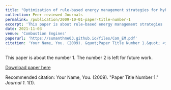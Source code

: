 ```yaml
---
title: "Optimization of rule-based energy management strategies for hybrid vehicles using dynamic programming"
collection: Peer-reviewed Journals
permalink: /publication/2009-10-01-paper-title-number-1
excerpt: 'This paper is about rule-based energy management strategies .'
date: 2021-11-03
venue: 'Combustion Engines'
paperurl: 'https://sumanthme03.github.io/files/Com_EM.pdf'
citation: 'Your Name, You. (2009). &quot;Paper Title Number 1.&quot; <i>Journal 1</i>. 1(1).'
---
```

This paper is about the number 1. The number 2 is left for future work.

[Download paper here](http://academicpages.github.io/files/paper1.pdf)

Recommended citation: Your Name, You. (2009). "Paper Title Number 1." <i>Journal 1</i>. 1(1).
